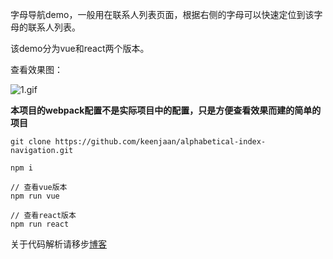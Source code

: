 字母导航demo，一般用在联系人列表页面，根据右侧的字母可以快速定位到该字母的联系人列表。

该demo分为vue和react两个版本。

查看效果图：

![1.gif](https://github.com/keenjaan/alphabetical-index-navigation/blob/master/shot/1.gif)

**本项目的webpack配置不是实际项目中的配置，只是方便查看效果而建的简单的项目**

~~~
git clone https://github.com/keenjaan/alphabetical-index-navigation.git

npm i

// 查看vue版本
npm run vue

// 查看react版本
npm run react
~~~

关于代码解析请移步[博客]()